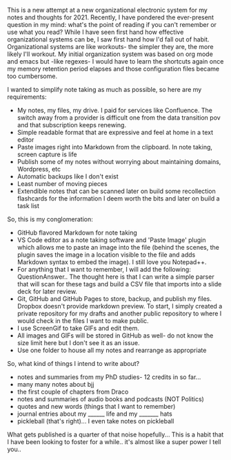 This is a new attempt at a new organizational electronic system for my notes and thoughts for 2021. Recently, I have pondered the ever-present question in my mind: what's the point of reading if you can't remember or use what you read? While I have seen first hand how effective organizational systems can be, I saw first hand how I'd fall out of habit. Organizational systems are like workouts- the simpler they are, the more likely I'll workout. My initial organization system was based on org mode and emacs but -like regexes- I would have to learn the shortcuts again once my memory retention period elapses and those configuration files became too cumbersome. 

I wanted to simplify note taking as much as possible, so here are my requirements:

- My notes, my files, my drive. I paid for services like Confluence. The switch away from a provider is difficult one from the data transition pov and that subscription keeps renewing. 
- Simple readable format that are expressive and feel at home in a text editor
- Paste images right into Markdown from the clipboard. In note taking, screen capture is life
- Publish some of my notes without worrying about maintaining domains, Wordpress, etc
- Automatic backups like I don't exist
- Least number of moving pieces
- Extendible notes that can be scanned later on build some recollection flashcards for the information I deem worth the bits and later on build a task list

So, this is my conglomeration:

- GitHub flavored Markdown for note taking 
- VS Code editor as a note taking software and 'Paste Image' plugin which allows me to paste an image into the file (behind the scenes, the plugin saves the image in a location visible to the file and adds Markdown syntax to embed the image). I still love you Notepad++. 
- For anything that I want to remember, I will add the following: <span class="qna">Question</span>Answer.</span>. The thought here is that I can write a simple parser that will scan for these tags and build a CSV file that imports into a slide deck for later review. 
- Git, GitHub and GitHub Pages to store, backup, and publish my files. Dropbox doesn't provide markdown preview. To start, I simply created a private repository for my drafts and another public repository to where I would check in the files I want to make public. 
- I use ScreenGif to take GIFs and edit them.
- All images and GIFs will be stored in GitHub as well- do not know the size limit here but I don't see it as an issue.
- Use one folder to house all my notes and rearrange as appropriate

So, what kind of things I intend to write about?

- notes and summaries from my PhD studies- 12 credits in so far...
- many many notes about bjj
- the first couple of chapters from Draco
- notes and summaries of audio books and podcasts (NOT Politics) 
- quotes and new words (things that I want to remember)
- journal entries about my ______ life and my _______ hats
- pickleball (that's right)... I even take notes on pickleball

What gets published is a quarter of that noise hopefully... This is a habit that I have been looking to foster for a while.. it's almost like a super power I tell you.. 